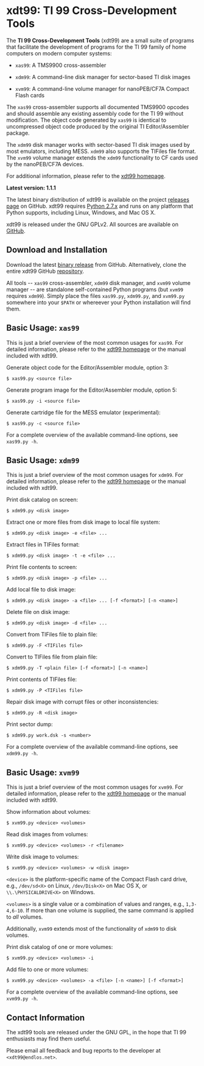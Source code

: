 xdt99: TI 99 Cross-Development Tools
====================================

The **TI 99 Cross-Development Tools** (xdt99) are a small suite of programs that
facilitate the development of programs for the TI 99 family of home computers on
modern computer systems:

 * `xas99`: A TMS9900 cross-assembler

 * `xdm99`: A command-line disk manager for sector-based TI disk images

 * `xvm99`: A command-line volume manager for nanoPEB/CF7A Compact Flash cards

The `xas99` cross-assembler supports all documented TMS9900 opcodes and should
assemble any existing assembly code for the TI 99 without modification.  The
object code generated by `xas99` is identical to uncompressed object code
produced by the original TI Editor/Assembler package.

The `xdm99` disk manager works with sector-based TI disk images used by most
emulators, including MESS.  `xdm99` also supports the TIFiles file format.  The
`xvm99` volume manager extends the `xdm99` functionality to CF cards used by the
nanoPEB/CF7A devices.

For additional information, please refer to the [xdt99 homepage][1].

**Latest version: 1.1.1**

The latest binary distribution of xdt99 is available on the project
[releases page][2] on GitHub.  xdt99 requires [Python 2.7.x][4] and runs on any
platform that Python supports, including Linux, Windows, and Mac OS X.

xdt99 is released under the GNU GPLv2.  All sources are available on
[GitHub][3].


Download and Installation
-------------------------

Download the latest [binary release][2] from GitHub.  Alternatively, clone the
entire xdt99 GitHub [repository][3].

All tools -- `xas99` cross-assembler, `xdm99` disk manager, and `xvm99` volume
manager -- are standalone self-contained Python programs (but `xvm99` requires
`xdm99`).  Simply place the files `xas99.py`, `xdm99.py`, and `xvm99.py`
somewhere into your `$PATH` or whereever your Python installation will find
them.


Basic Usage: `xas99`
--------------------

This is just a brief overview of the most common usages for `xas99`.  For
detailed information, please refer to the [xdt99 homepage][1] or the manual
included with xdt99.

Generate object code for the Editor/Assembler module, option 3:

	$ xas99.py <source file>

Generate program image for the Editor/Assembler module, option 5:

	$ xas99.py -i <source file>

Generate cartridge file for the MESS emulator (experimental):

	$ xas99.py -c <source file>

For a complete overview of the available command-line options, see `xas99.py
-h`.


Basic Usage: `xdm99`
--------------------

This is just a brief overview of the most common usages for `xdm99`.  For
detailed information, please refer to the [xdt99 homepage][1] or the manual
included with xdt99.

Print disk catalog on screen:

	$ xdm99.py <disk image>

Extract one or more files from disk image to local file system:

	$ xdm99.py <disk image> -e <file> ...

Extract files in TIFiles format:

	$ xdm99.py <disk image> -t -e <file> ...

Print file contents to screen:

	$ xdm99.py <disk image> -p <file> ...

Add local file to disk image:

	$ xdm99.py <disk image> -a <file> ... [-f <format>] [-n <name>]

Delete file on disk image:

	$ xdm99.py <disk image> -d <file> ...

Convert from TIFiles file to plain file:

	$ xdm99.py -F <TIFiles file>

Convert to TIFiles file from plain file:

	$ xdm99.py -T <plain file> [-f <format>] [-n <name>]

Print contents of TIFiles file:

	$ xdm99.py -P <TIFiles file>

Repair disk image with corrupt files or other inconsistencies:

	$ xdm99.py -R <disk image>

Print sector dump:

	$ xdm99.py work.dsk -s <number>

For a complete overview of the available command-line options, see `xdm99.py
-h`.


Basic Usage: `xvm99`
--------------------

This is just a brief overview of the most common usages for `xvm99`.  For
detailed information, please refer to the [xdt99 homepage][1] or the manual
included with xdt99.

Show information about volumes:

	$ xvm99.py <device> <volumes>

Read disk images from volumes:

	$ xvm99.py <device> <volumes> -r <filename>

Write disk image to volumes:

	$ xvm99.py <device> <volumes> -w <disk image>

`<device>` is the platform-specific name of the Compact Flash card drive, e.g.,
`/dev/sd<X>` on Linux, `/dev/Disk<X>` on Mac OS X, or `\\.\PHYSICALDRIVE<X>` on
Windows.

`<volumes>` is a single value or a combination of values and ranges, e.g.,
`1,3-4,6-10`.  If more than one volume is supplied, the same command is applied
to *all* volumes.

Additionally, `xvm99` extends most of the functionality of `xdm99` to disk
volumes.

Print disk catalog of one or more volumes:

	$ xvm99.py <device> <volumes> -i

Add file to one or more volumes:

	$ xvm99.py <device> <volumes> -a <file> [-n <name>] [-f <format>]

For a complete overview of the available command-line options, see `xvm99.py
-h`.


Contact Information
-------------------

The xdt99 tools are released under the GNU GPL, in the hope that TI 99
enthusiasts may find them useful.

Please email all feedback and bug reports to the developer at
`<xdt99@endlos.net>`.


[1]: https://endlos99.github.io/xdt99
[2]: https://github.com/endlos99/xdt99/releases
[3]: https://github.com/endlos99/xdt99
[4]: https://www.python.org/downloads/
